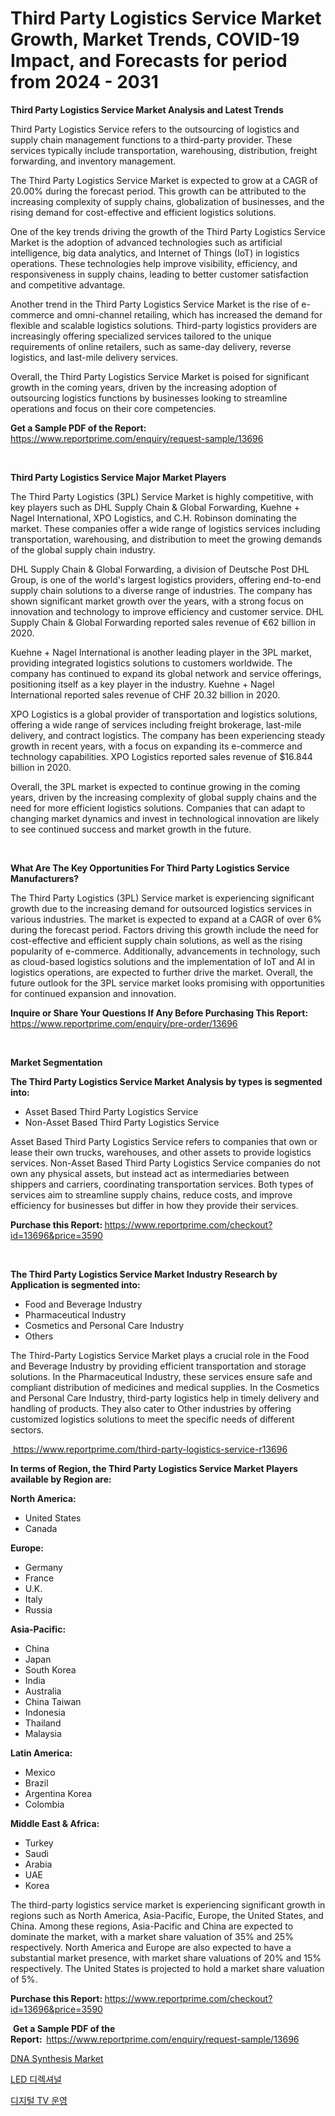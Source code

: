 <p><h1>Third Party Logistics Service Market Growth, Market Trends, COVID-19 Impact, and Forecasts for period from 2024 - 2031</h1></p><p><strong>Third Party Logistics Service Market Analysis and Latest Trends</strong></p>
<p><p>Third Party Logistics Service refers to the outsourcing of logistics and supply chain management functions to a third-party provider. These services typically include transportation, warehousing, distribution, freight forwarding, and inventory management.</p><p>The Third Party Logistics Service Market is expected to grow at a CAGR of 20.00% during the forecast period. This growth can be attributed to the increasing complexity of supply chains, globalization of businesses, and the rising demand for cost-effective and efficient logistics solutions.</p><p>One of the key trends driving the growth of the Third Party Logistics Service Market is the adoption of advanced technologies such as artificial intelligence, big data analytics, and Internet of Things (IoT) in logistics operations. These technologies help improve visibility, efficiency, and responsiveness in supply chains, leading to better customer satisfaction and competitive advantage.</p><p>Another trend in the Third Party Logistics Service Market is the rise of e-commerce and omni-channel retailing, which has increased the demand for flexible and scalable logistics solutions. Third-party logistics providers are increasingly offering specialized services tailored to the unique requirements of online retailers, such as same-day delivery, reverse logistics, and last-mile delivery services.</p><p>Overall, the Third Party Logistics Service Market is poised for significant growth in the coming years, driven by the increasing adoption of outsourcing logistics functions by businesses looking to streamline operations and focus on their core competencies.</p></p>
<p><strong>Get a Sample PDF of the Report:&nbsp;</strong> <a href="https://www.reportprime.com/enquiry/request-sample/13696">https://www.reportprime.com/enquiry/request-sample/13696</a></p>
<p>&nbsp;</p>
<p><strong>Third Party Logistics Service Major Market Players</strong></p>
<p><p>The Third Party Logistics (3PL) Service Market is highly competitive, with key players such as DHL Supply Chain & Global Forwarding, Kuehne + Nagel International, XPO Logistics, and C.H. Robinson dominating the market. These companies offer a wide range of logistics services including transportation, warehousing, and distribution to meet the growing demands of the global supply chain industry.</p><p>DHL Supply Chain & Global Forwarding, a division of Deutsche Post DHL Group, is one of the world's largest logistics providers, offering end-to-end supply chain solutions to a diverse range of industries. The company has shown significant market growth over the years, with a strong focus on innovation and technology to improve efficiency and customer service. DHL Supply Chain & Global Forwarding reported sales revenue of €62 billion in 2020.</p><p>Kuehne + Nagel International is another leading player in the 3PL market, providing integrated logistics solutions to customers worldwide. The company has continued to expand its global network and service offerings, positioning itself as a key player in the industry. Kuehne + Nagel International reported sales revenue of CHF 20.32 billion in 2020.</p><p>XPO Logistics is a global provider of transportation and logistics solutions, offering a wide range of services including freight brokerage, last-mile delivery, and contract logistics. The company has been experiencing steady growth in recent years, with a focus on expanding its e-commerce and technology capabilities. XPO Logistics reported sales revenue of $16.844 billion in 2020.</p><p>Overall, the 3PL market is expected to continue growing in the coming years, driven by the increasing complexity of global supply chains and the need for more efficient logistics solutions. Companies that can adapt to changing market dynamics and invest in technological innovation are likely to see continued success and market growth in the future.</p></p>
<p>&nbsp;</p>
<p><strong>What Are The Key Opportunities For Third Party Logistics Service Manufacturers?</strong></p>
<p><p>The Third Party Logistics (3PL) Service market is experiencing significant growth due to the increasing demand for outsourced logistics services in various industries. The market is expected to expand at a CAGR of over 6% during the forecast period. Factors driving this growth include the need for cost-effective and efficient supply chain solutions, as well as the rising popularity of e-commerce. Additionally, advancements in technology, such as cloud-based logistics solutions and the implementation of IoT and AI in logistics operations, are expected to further drive the market. Overall, the future outlook for the 3PL service market looks promising with opportunities for continued expansion and innovation.</p></p>
<p><strong>Inquire or Share Your Questions If Any Before Purchasing This Report:</strong> <a href="https://www.reportprime.com/enquiry/pre-order/13696">https://www.reportprime.com/enquiry/pre-order/13696</a></p>
<p>&nbsp;</p>
<p><strong>Market Segmentation</strong></p>
<p><strong>The Third Party Logistics Service Market Analysis by types is segmented into:</strong></p>
<p><ul><li>Asset Based Third Party Logistics Service</li><li>Non-Asset Based Third Party Logistics Service</li></ul></p>
<p><p>Asset Based Third Party Logistics Service refers to companies that own or lease their own trucks, warehouses, and other assets to provide logistics services. Non-Asset Based Third Party Logistics Service companies do not own any physical assets, but instead act as intermediaries between shippers and carriers, coordinating transportation services. Both types of services aim to streamline supply chains, reduce costs, and improve efficiency for businesses but differ in how they provide their services.</p></p>
<p><strong>Purchase this Report:&nbsp;</strong><a href="https://www.reportprime.com/checkout?id=13696&price=3590">https://www.reportprime.com/checkout?id=13696&price=3590</a></p>
<p>&nbsp;</p>
<p><strong>The Third Party Logistics Service Market Industry Research by Application is segmented into:</strong></p>
<p><ul><li>Food and Beverage Industry</li><li>Pharmaceutical Industry</li><li>Cosmetics and Personal Care Industry</li><li>Others</li></ul></p>
<p><p>The Third-Party Logistics Service Market plays a crucial role in the Food and Beverage Industry by providing efficient transportation and storage solutions. In the Pharmaceutical Industry, these services ensure safe and compliant distribution of medicines and medical supplies. In the Cosmetics and Personal Care Industry, third-party logistics help in timely delivery and handling of products. They also cater to Other industries by offering customized logistics solutions to meet the specific needs of different sectors.</p></p>
<p><a href="https://www.reportprime.com/third-party-logistics-service-r13696">&nbsp;https://www.reportprime.com/third-party-logistics-service-r13696</a></p>
<p><strong>In terms of Region, the Third Party Logistics Service Market Players available by Region are:</strong></p>
<p>
    <p> <strong> North America: </strong>
        <ul>
            <li>United States</li>
            <li>Canada</li>
        </ul>
        </p> 
    <p> <strong> Europe: </strong>
        <ul>
            <li>Germany</li>
            <li>France</li>
            <li>U.K.</li>
            <li>Italy</li>
            <li>Russia</li>
        </ul>
        </p> 
    <p> <strong> Asia-Pacific: </strong>
        <ul>
            <li>China</li>
            <li>Japan</li>
            <li>South Korea</li>
            <li>India</li>
            <li>Australia</li>
            <li>China Taiwan</li>
            <li>Indonesia</li>
            <li>Thailand</li>
            <li>Malaysia</li>
        </ul>
        </p> 
    <p> <strong> Latin America: </strong>
        <ul>
            <li>Mexico</li>
            <li>Brazil</li>
            <li>Argentina Korea</li>
            <li>Colombia</li>
        </ul>
        </p> 
    <p> <strong> Middle East & Africa: </strong>
        <ul>
            <li>Turkey</li>
            <li>Saudi</li>
            <li>Arabia</li>
            <li>UAE</li>
            <li>Korea</li>
        </ul>
    </p>
    </p>
<p><p>The third-party logistics service market is experiencing significant growth in regions such as North America, Asia-Pacific, Europe, the United States, and China. Among these regions, Asia-Pacific and China are expected to dominate the market, with a market share valuation of 35% and 25% respectively. North America and Europe are also expected to have a substantial market presence, with market share valuations of 20% and 15% respectively. The United States is projected to hold a market share valuation of 5%.</p></p>
<p><strong>Purchase this Report: </strong><a href="https://www.reportprime.com/checkout?id=13696&price=3590">https://www.reportprime.com/checkout?id=13696&price=3590</a></p>
<p>&nbsp;<strong>Get a Sample PDF of the Report:&nbsp;&nbsp;</strong><a href="https://www.reportprime.com/enquiry/request-sample/13696">https://www.reportprime.com/enquiry/request-sample/13696</a></p>
<p><strong></strong></p>
<p><p><a href="https://github.com/Airanohannonzb68e5pb53oc1/Market-Research-Report-List-2/blob/main/dna-synthesis-market.md">DNA Synthesis Market</a></p><p><a href="https://github.com/khytkeqagplkzqvh/Market-Research-Report-List-1/blob/main/829126036293.md">LED 디렉셔널</a></p><p><a href="https://github.com/TimmyMann6767/Market-Research-Report-List-1/blob/main/732782136295.md">디지털 TV 운영</a></p></p>